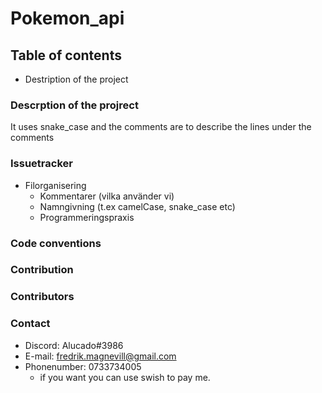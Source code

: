 # Pokemon_api

## Table of contents
- Destription of the project


### Descrption of the projrect

It uses snake_case and the comments are to describe the lines under the comments


### Issuetracker
  - Filorganisering
    - Kommentarer (vilka använder vi)
    - Namngivning (t.ex camelCase, snake_case etc)
    - Programmeringspraxis

### Code conventions


### Contribution


### Contributors


### 



### Contact
- Discord: Alucado#3986
- E-mail: fredrik.magnevill@gmail.com
- Phonenumber: 0733734005
  - if you want you can use swish to pay me. 
